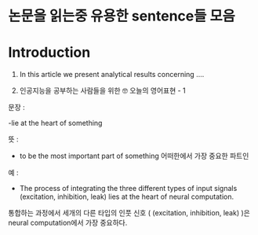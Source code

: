# 논문을 읽는중 유용한 sentence들 모음 



# Introduction 

1. In this article we present analytical results concerning ....




2. 인공지능을 공부하는 사람들을 위한 🤓
오늘의 영어표현 - 1

문장 :

-lie at the heart of something

뜻 : 
- to be the most important part of something
어떠한에서 가장 중요한 파트인

예 : 
- The process of integrating the three different types of input signals (excitation, inhibition, leak) lies at the heart of neural computation.

통합하는 과정에서 세개의 다른 타입의 인풋 신호 ( (excitation, inhibition, leak) )은 neural computation에서 가장 중요하다.

